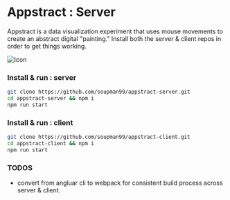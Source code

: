 # Appstract : Server

Appstract is a data visualization experiment that uses mouse movements to create an abstract digital "painting."  Install both the server & client repos in order to get things working.

![Icon](https://raw.githubusercontent.com/soupman99/appstract-server/master/git_assets/hero.png)


### Install & run : server
```sh
git clone https://github.com/soupman99/appstract-server.git
cd appstract-server && npm i
npm run start
```

### Install & run : client
```sh
git clone https://github.com/soupman99/appstract-client.git
cd appstract-client && npm i
npm run start
```
### TODOS
* convert from angluar cli to webpack for consistent build process across server & client.



